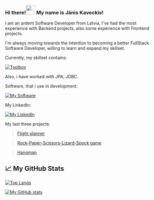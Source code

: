### Hi there!<img src="https://raw.githubusercontent.com/MartinHeinz/MartinHeinz/master/wave.gif" width="30px"> My name is Jānis Kaveckis!

I am an ardent Software Developer from Latvia, I've had the most experience with Backend projects, also some experience with Frontend projects.

I'm always moving towards the intention to becoming a better FullStack Software Developer, willing to learn and expand my skillset.

Currently, my skillset contains:

[![Toolbox](https://skillicons.dev/icons?i=java,css,html,js,nodejs,spring,postgres,maven,gradle,git,hibernate)](https://skillicons.dev)

Also, i have worked with JPA, JDBC.

Software, that i use in development:

[![My Software](https://skillicons.dev/icons?i=idea,vscode,docker,postman)](https://skillicons.dev)

My LinkedIn:

[![My LinkedIn](https://skillicons.dev/icons?i=linkedin)](https://www.linkedin.com/in/janiskaveckis/) 

My last three projects:

> [Flight planner](https://github.com/probzyg/flight-planner)

> [Rock-Paper-Scissors-Lizard-Spock game](https://github.com/probzyg/r-p-s-l-sp)

> [Hangman](https://github.com/probzyg/hangman)

## &#x1f4c8; My GitHub Stats

[![Top Langs](https://github-readme-stats.vercel.app/api/top-langs/?username=probzyg&theme=dark)](https://github.com/probzyg/github-readme-stats)

[![My GitHub stats](https://github-readme-stats.vercel.app/api?username=probzyg&theme=dark)](https://github.com/probzyg/github-readme-stats)
